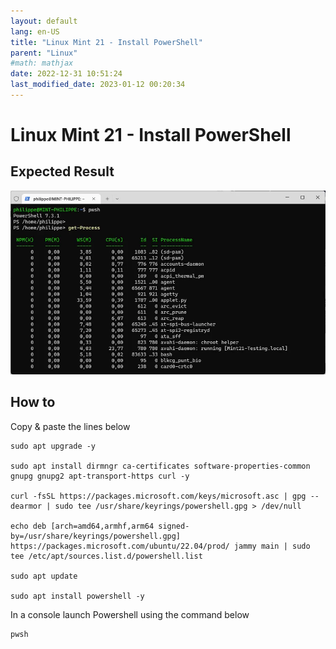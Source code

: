 ```yaml
---
layout: default
lang: en-US
title: "Linux Mint 21 - Install PowerShell"
parent: "Linux"
#math: mathjax
date: 2022-12-31 10:51:24
last_modified_date: 2023-01-12 00:20:34
---
```


# Linux Mint 21 - Install PowerShell

## Expected Result
<div align="center">
<img src="./assets/image-24.webp" alt="" width="900" loading="lazy"/>
</div>

## How to

Copy & paste the lines below

```
sudo apt upgrade -y

sudo apt install dirmngr ca-certificates software-properties-common gnupg gnupg2 apt-transport-https curl -y

curl -fsSL https://packages.microsoft.com/keys/microsoft.asc | gpg --dearmor | sudo tee /usr/share/keyrings/powershell.gpg > /dev/null

echo deb [arch=amd64,armhf,arm64 signed-by=/usr/share/keyrings/powershell.gpg] https://packages.microsoft.com/ubuntu/22.04/prod/ jammy main | sudo tee /etc/apt/sources.list.d/powershell.list

sudo apt update

sudo apt install powershell -y

```

In a console launch Powershell using the command below

```
pwsh
```
